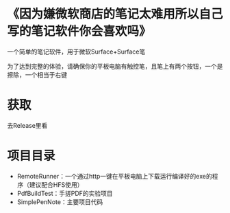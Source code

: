 # 《因为嫌微软商店的笔记太难用所以自己写的笔记软件你会喜欢吗》

一个简单的笔记软件，用于微软Surface+Surface笔

为了达到完整的体验，请确保你的平板电脑有触控笔，且笔上有两个按钮，一个是擦除，一个相当于右键

# 获取

去Release里看

# 项目目录

- RemoteRunner：一个通过http一键在平板电脑上下载运行编译好的exe的程序（建议配合HFS使用）
- PdfBuildTest：手搓PDF的实验项目
- SimplePenNote：主要项目代码

